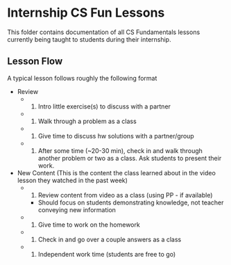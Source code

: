 # Internship CS Fun Lessons

This folder contains documentation of all CS Fundamentals lessons currently being taught to students during their internship.

## Lesson Flow
A typical lesson follows roughly the following format
- Review
    - 1. Intro little exercise(s) to discuss with a partner
    - 1. Walk through a problem as a class
    - 1. Give time to discuss hw solutions with a partner/group
    - 1. After some time (~20-30 min), check in and walk through another problem or two as a class. Ask students to present their work.
- New Content (This is the content the class learned about in the video lesson they watched in the past week)
    - 1. Review content from video as a class (using PP - if available)
        - Should focus on students demonstrating knowledge, not teacher conveying new information
    - 1. Give time to work on the homework
    - 1. Check in and go over a couple answers as a class
    - 1. Independent work time (students are free to go)
